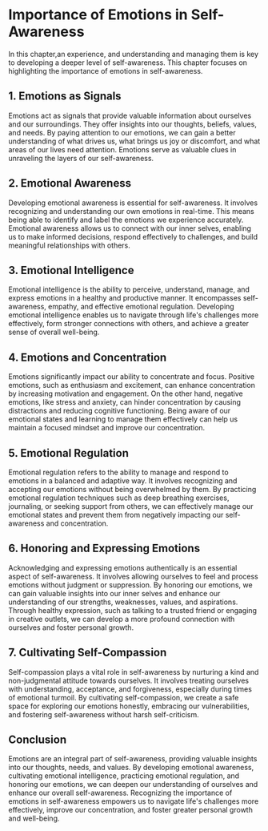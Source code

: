 Importance of Emotions in Self-Awareness
=================================================

In this chapter,an experience, and understanding and managing them is key to developing a deeper level of self-awareness. This chapter focuses on highlighting the importance of emotions in self-awareness.

**1. Emotions as Signals**
--------------------------

Emotions act as signals that provide valuable information about ourselves and our surroundings. They offer insights into our thoughts, beliefs, values, and needs. By paying attention to our emotions, we can gain a better understanding of what drives us, what brings us joy or discomfort, and what areas of our lives need attention. Emotions serve as valuable clues in unraveling the layers of our self-awareness.

**2. Emotional Awareness**
--------------------------

Developing emotional awareness is essential for self-awareness. It involves recognizing and understanding our own emotions in real-time. This means being able to identify and label the emotions we experience accurately. Emotional awareness allows us to connect with our inner selves, enabling us to make informed decisions, respond effectively to challenges, and build meaningful relationships with others.

**3. Emotional Intelligence**
-----------------------------

Emotional intelligence is the ability to perceive, understand, manage, and express emotions in a healthy and productive manner. It encompasses self-awareness, empathy, and effective emotional regulation. Developing emotional intelligence enables us to navigate through life's challenges more effectively, form stronger connections with others, and achieve a greater sense of overall well-being.

**4. Emotions and Concentration**
---------------------------------

Emotions significantly impact our ability to concentrate and focus. Positive emotions, such as enthusiasm and excitement, can enhance concentration by increasing motivation and engagement. On the other hand, negative emotions, like stress and anxiety, can hinder concentration by causing distractions and reducing cognitive functioning. Being aware of our emotional states and learning to manage them effectively can help us maintain a focused mindset and improve our concentration.

**5. Emotional Regulation**
---------------------------

Emotional regulation refers to the ability to manage and respond to emotions in a balanced and adaptive way. It involves recognizing and accepting our emotions without being overwhelmed by them. By practicing emotional regulation techniques such as deep breathing exercises, journaling, or seeking support from others, we can effectively manage our emotional states and prevent them from negatively impacting our self-awareness and concentration.

**6. Honoring and Expressing Emotions**
---------------------------------------

Acknowledging and expressing emotions authentically is an essential aspect of self-awareness. It involves allowing ourselves to feel and process emotions without judgment or suppression. By honoring our emotions, we can gain valuable insights into our inner selves and enhance our understanding of our strengths, weaknesses, values, and aspirations. Through healthy expression, such as talking to a trusted friend or engaging in creative outlets, we can develop a more profound connection with ourselves and foster personal growth.

**7. Cultivating Self-Compassion**
----------------------------------

Self-compassion plays a vital role in self-awareness by nurturing a kind and non-judgmental attitude towards ourselves. It involves treating ourselves with understanding, acceptance, and forgiveness, especially during times of emotional turmoil. By cultivating self-compassion, we create a safe space for exploring our emotions honestly, embracing our vulnerabilities, and fostering self-awareness without harsh self-criticism.

Conclusion
----------

Emotions are an integral part of self-awareness, providing valuable insights into our thoughts, needs, and values. By developing emotional awareness, cultivating emotional intelligence, practicing emotional regulation, and honoring our emotions, we can deepen our understanding of ourselves and enhance our overall self-awareness. Recognizing the importance of emotions in self-awareness empowers us to navigate life's challenges more effectively, improve our concentration, and foster greater personal growth and well-being.

